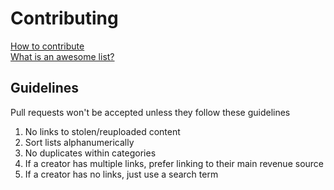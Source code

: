 # Contributing

[How to contribute](https://docs.github.com/en/get-started/exploring-projects-on-github/contributing-to-a-project)  
[What is an awesome list?](https://github.com/sindresorhus/awesome/blob/main/awesome.md)

## Guidelines

Pull requests won't be accepted unless they follow these guidelines

1. No links to stolen/reuploaded content
1. Sort lists alphanumerically
1. No duplicates within categories
1. If a creator has multiple links, prefer linking to their main revenue source
1. If a creator has no links, just use a search term
